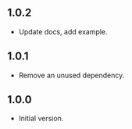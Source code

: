 ## 1.0.2

- Update docs, add example.

## 1.0.1

- Remove an unused dependency.

## 1.0.0

- Initial version.
